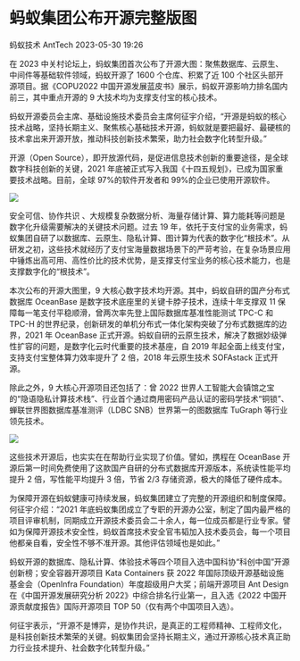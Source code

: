 # 蚂蚁集团公布开源完整版图

蚂蚁技术 AntTech 2023-05-30 19:26

在 2023 中关村论坛上，蚂蚁集团首次公布了开源大图：聚焦数据库、云原生、中间件等基础软件领域，蚂蚁开源了 1600 个仓库、积累了近 100 个社区头部开源项目。据《COPU2022 中国开源发展蓝皮书》展示，蚂蚁开源影响力排名国内前三，其中重点开源的 9 大技术均为支撑支付宝的核心技术。

蚂蚁开源委员会主席、基础设施技术委员会主席何征宇介绍，“开源是蚂蚁的核心技术战略，坚持长期主义、聚焦核心基础技术开源，蚂蚁就是要把最好、最硬核的技术拿出来开源开放，推动科技创新技术繁荣，助力社会数字化转型升级。”

开源（Open Source），即开放源代码，是促进信息技术创新的重要途径，是全球数字科技创新的关键，2021 年底被正式写入我国《十四五规划》，已成为国家重要技术战略。目前，全球 97%的软件开发者和 99%的企业已使用开源软件。

<img src="https://mdn.alipayobjects.com/huamei_qcdryc/afts/img/A*wV4OQbDD1ogAAAAAAAAAAAAADgOBAQ/original">

安全可信、协作共识 、大规模复杂数据分析、海量存储计算、算力能耗等问题是数字化升级需要解决的关键技术问题。过去 19 年，依托于支付宝的业务需求，蚂蚁集团自研了以数据库、云原生、隐私计算、图计算为代表的数字化“根技术”。从研发之初，这些技术就经历了支付宝海量数据场景下的严苛考验，在复杂场景应用中锤炼出高可用、高性价比的技术优势，是支撑支付宝业务的核心技术能力，也是支撑数字化的“根技术”。

本次公布的开源大图里，9 大核心数字技术均开源。其中，蚂蚁自研的国产分布式数据库 OceanBase 是数字技术底座里的关键卡脖子技术，连续十年支撑双 11 保障每一笔支付平稳顺滑，曾两次率先登上国际数据库基准性能测试 TPC-C 和 TPC-H 的世界纪录，创新研发的单机分布式一体化架构突破了分布式数据库的边界，2021 年 OceanBase 正式开源。蚂蚁自研的云原生技术，解决了数据妙级弹性扩容的问题，是数字化云时代重要的技术基座，自 2019 年起全面上线支付宝，支持支付宝整体算力效率提升了 2 倍，2018 年云原生技术 SOFAstack 正式开源。

除此之外，9 大核心开源项目还包括了：曾 2022 世界人工智能大会镇馆之宝的“隐语隐私计算技术栈”、行业首个通过商用密码产品认证的密码学技术“铜锁”、蝉联世界图数据库基准测评（LDBC SNB）世界第一的图数据库 TuGraph 等行业领先技术。

<img src ="https://mdn.alipayobjects.com/huamei_qcdryc/afts/img/A*1ZK3RquzCv4AAAAAAAAAAAAADgOBAQ/original">

这些技术开源后，也实实在在帮助行业实现了价值。譬如，携程在 OceanBase 开源后第一时间免费使用了这款国产自研的分布式数据库开源版本，系统读性能平均提升 2 倍，写性能平均提升 3 倍，节省 2/3 存储资源，极大的降低了硬件成本。

为保障开源在蚂蚁健康可持续发展，蚂蚁集团建立了完整的开源组织和制度保障。何征宇介绍：“2021 年底蚂蚁集团成立了专职的开源办公室，制定了国内最严格的项目评审机制，同期成立开源技术委员会二十余人，每一位成员都是行业专家。譬如为保障开源技术安全性，蚂蚁首席技术安全官韦韬加入技术委员会，每一个项目他都亲自看，安全性不够不准开源。其他评估领域也是如此。”

蚂蚁开源的数据库、隐私计算、体验技术等四个项目入选中国科协“科创中国”开源创新榜；安全容器开源项目 Kata Containers 获 2022 年国际顶级开源基础设施基金会（OpenInfra Foundation）年度超级用户大奖；前端开源项目 Ant Design 在《中国开源发展研究分析 2022》中综合排名行业第一，且入选《2022 中国开源贡献度报告》国际开源项目 TOP 50（仅有两个中国项目入选）。

何征宇表示，“开源不是博弈，是协作共识，是真正的工程师精神、工程师文化，是科技创新技术繁荣的关键。蚂蚁集团会坚持长期主义，通过开源核心技术真正助力行业技术提升、社会数字化转型升级。”
